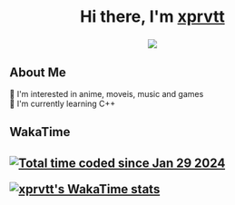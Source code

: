 <h1 align="center">Hi there, I'm <a href="https://github.com/xprvtt" target="_blank">xprvtt</a> 
<!---<img src="https://github.com/blackcater/blackcater/raw/main/images/Hi.gif" height="32"/></h1>--->
<h3 align="center"><img src="https://user-images.githubusercontent.com/74038190/212750155-3ceddfbd-19d3-40a3-87af-8d329c8323c4.gif"/></h3>
<h2>About Me</h2>

👀 I'm interested in anime, moveis, music and games <br>
🌱 I'm currently learning C++ <br>


<h2>WakaTime<h2>

<a href="https://wakatime.com/@018d551d-ea79-4bb8-9ea2-5f154fa99c60"><img src="https://wakatime.com/badge/user/018d551d-ea79-4bb8-9ea2-5f154fa99c60.svg" alt="Total time coded since Jan 29 2024" /></a> <br>

[![xprvtt's WakaTime stats](https://github-readme-stats.vercel.app/api/wakatime?username=xprvtt)](https://github.com/anuraghazra/github-readme-stats)

<!---
<h2>Top Langs<h2>
[![Top Langs](https://github-readme-stats.vercel.app/api/top-langs/?username=xprvtt&layout=compact)](https://github.com/anuraghazra/github-readme-stats)

<!---
<h1>LeetCode stats<h1>

[![xprvtt's LeetCode stats](https://leetcode-stats-six.vercel.app/?username=xprvtt)](https://github.com/KnlnKS/leetcode-stats)
--->
